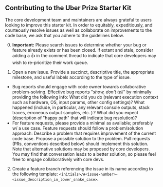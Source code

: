 ## Contributing to the Uber Prize Starter Kit

The core development team and maintainers are always grateful to users looking to improve this starter kit. In order to equitably, expeditiously, and courteously resolve issues as well as collaborate on improvements to the code base, we ask that you adhere to the guidelines below.

<!--TODO: Code of conduct?-->


0. **Important:** Please search issues to determine whether your bug or feature already exists or has been closed. If extant and stale, consider adding a 👍 in the comment thread to indicate that core developers may wish to re-prioritize their work queue.

1. Open a new issue. Provide a succinct, descriptive title, the appropriate milestone, and useful labels according to the type of issue.

- Bug reports should engage with code owner towards collaborative problem-solving. Effective bug reports "_show, don't tell_" by minimally providing the following info: What did you do (relevant execution context such as hardware, OS, input params, other config settings)? What happened (include, in particular, any relevant console outputs, stack traces, erroneous output samples, etc. ).? What did you expect (description of "happy path" that will indicate bug resolution)? 
- For feature requests, please provide a minimal  as available; preferably w/ a use case. Feature requests should follow a problem/solution approach: Describe a problem that requires improvement of the current code base. Propose a possible solution to the problem. Pull requests (PRs, conventions described below)  should implement this solution.  Note that alternative solutions may be proposed by core developers. You may find that conversation leads to a better solution, so please feel free to engage collaboratively with core devs.

2. Create a feature branch referencing the issue in its name according to the following template: `<initials>/#<issue-number>-<issue_description_in_lower_snake_case>`. 
